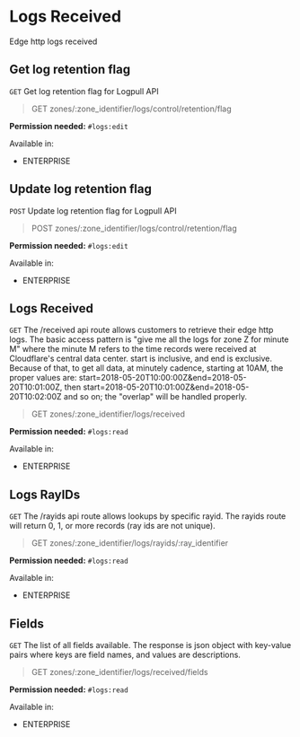 # Logs Received

Edge http logs received

## Get log retention flag

`GET` Get log retention flag for Logpull API

> GET zones/:zone_identifier/logs/control/retention/flag

**Permission needed:** `#logs:edit`

Available in:

* ENTERPRISE


## Update log retention flag

`POST` Update log retention flag for Logpull API

> POST zones/:zone_identifier/logs/control/retention/flag

**Permission needed:** `#logs:edit`

Available in:

* ENTERPRISE


## Logs Received

`GET` The /received api route allows customers to retrieve their edge http logs. The basic access pattern is "give me all the logs for zone Z for minute M" where the minute M refers to the time records were received at Cloudflare's central data center. start is inclusive, and end is exclusive. Because of that, to get all data, at minutely cadence, starting at 10AM, the proper values are: start=2018-05-20T10:00:00Z&end=2018-05-20T10:01:00Z, then start=2018-05-20T10:01:00Z&end=2018-05-20T10:02:00Z and so on; the "overlap" will be handled properly.

> GET zones/:zone_identifier/logs/received

**Permission needed:** `#logs:read`

Available in:

* ENTERPRISE


## Logs RayIDs

`GET` The /rayids api route allows lookups by specific rayid. The rayids route will return 0, 1, or more records (ray ids are not unique).

> GET zones/:zone_identifier/logs/rayids/:ray_identifier

**Permission needed:** `#logs:read`

Available in:

* ENTERPRISE


## Fields

`GET` The list of all fields available. The response is json object with key-value pairs where keys are field names, and values are descriptions.

> GET zones/:zone_identifier/logs/received/fields

**Permission needed:** `#logs:read`

Available in:

* ENTERPRISE

